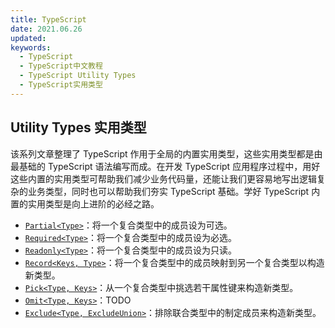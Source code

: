 ```yaml
---
title: TypeScript
date: 2021.06.26
updated:
keywords:
  - TypeScript
  - TypeScript中文教程
  - TypeScript Utility Types
  - TypeScript实用类型
---
```


## Utility Types 实用类型

该系列文章整理了 TypeScript 作用于全局的内置实用类型，这些实用类型都是由最基础的 TypeScript 语法编写而成。在开发 TypeScript 应用程序过程中，用好这些内置的实用类型可帮助我们减少业务代码量，还能让我们更容易地写出逻辑复杂的业务类型，同时也可以帮助我们夯实 TypeScript 基础。学好 TypeScript 内置的实用类型是向上进阶的必经之路。

- [`Partial<Type>`](/post/d31a997b)：将一个复合类型中的成员设为可选。
- [`Required<Type>`](/post/64ba61b9)：将一个复合类型中的成员设为必选。
- [`Readonly<Type>`](/post/ed3ec8e0)：将一个复合类型中的成员设为只读。
- [`Record<Keys, Type>`](/post/5a81d7c)：将一个复合类型中的成员映射到另一个复合类型以构造新类型。
- [`Pick<Type, Keys>`](/post/bdb49a56)：从一个复合类型中挑选若干属性键来构造新类型。
- [`Omit<Type, Keys>`](/post/37f6eaa)：TODO
- [`Exclude<Type, ExcludeUnion>`](/post/fca5d737)：排除联合类型中的制定成员来构造新类型。
